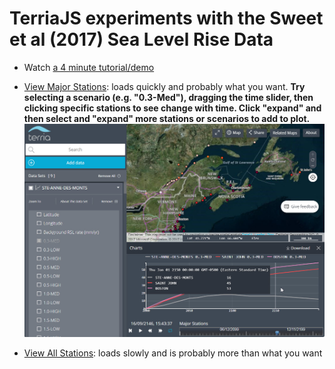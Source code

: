 # TerriaJS experiments with the Sweet et al (2017) Sea Level Rise Data

* Watch [a 4 minute tutorial/demo](https://www.youtube.com/embed/sgw_Ux0cgtk)

* [View Major Stations](https://gamone.whoi.edu/terriajs/#clean&map=2d&proxy/_60s/https://raw.githubusercontent.com/rsignell-usgs/sweet_slr/master/sweet_major.json): loads quickly and probably what you want.  **Try selecting a scenario (e.g. "0.3-Med"), dragging the time slider, then clicking specific stations to see change with time.  Click "expand" and then select and "expand" more stations or scenarios to add to plot.**
![major stations example](images/2017-09-12_15-48-35.jpg)

* [View All Stations](https://gamone.whoi.edu/terriajs/#clean&map=2d&proxy/_60s/https://raw.githubusercontent.com/rsignell-usgs/sweet_slr/master/sweet_all.json):  loads slowly and is probably more than what you want
